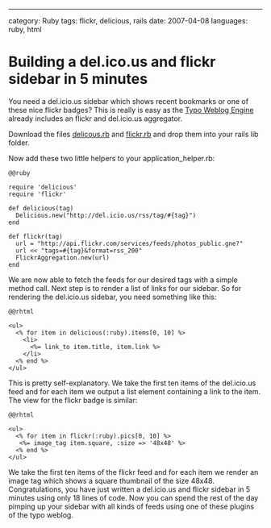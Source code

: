 --- 
category: Ruby
tags: flickr, delicious, rails
date: 2007-04-08
languages: ruby, html

Building a del.ico.us and flickr sidebar in 5 minutes
=====================================================

You need a del.icio.us sidebar which shows recent bookmarks or one of
these nice flickr badges? This is really is easy as the [Typo Weblog
Engine][1] already includes an flickr and del.icio.us aggregator.

Download the files [delicous.rb][2] and [flickr.rb][3] and drop them
into your rails lib folder.

Now add these two little helpers to your application_helper.rb:

    @@ruby

    require 'delicious'
    require 'flickr'
     
    def delicious(tag)
      Delicious.new("http://del.icio.us/rss/tag/#{tag}")
    end
     
    def flickr(tag)
      url = "http://api.flickr.com/services/feeds/photos_public.gne?"
      url << "tags=#{tag}&format=rss_200"
      FlickrAggregation.new(url)
    end

We are now able to fetch the feeds for our desired tags with a simple
method call. Next step is to render a list of links for our
sidebar. So for rendering the del.icio.us sidebar, you need something
like this:

    @@rhtml

    <ul>
      <% for item in delicious(:ruby).items[0, 10] %>
        <li>
          <%= link_to item.title, item.link %>
        </li>
      <% end %>
    </ul>

This is pretty self-explanatory. We take the first ten items of the
del.icio.us feed and for each item we output a list element containing
a link to the item. The view for the flickr badge is similar:

    @@rhtml

    <ul>
      <% for item in flickr(:ruby).pics[0, 10] %>
       <%= image_tag item.square, :size => '48x48' %>
      <% end %>
    </ul>


We take the first ten items of the flickr feed and for each item we
render an image tag which shows a square thumbnail of the size
48x48. Congratulations, you have just written a del.icio.us and flickr
sidebar in 5 minutes using only 18 lines of code. Now you can spend
the rest of the day pimping up your sidebar with all kinds of feeds
using one of these plugins of the typo weblog.

[1]: http://trac.typosphere.org/
[2]: http://trac.typosphere.org/browser/trunk/vendor/plugins/delicious_sidebar/lib/delicious.rb?format=raw
[3]: http://trac.typosphere.org/browser/trunk/vendor/plugins/flickr_sidebar/lib/flickr.rb?format=raw